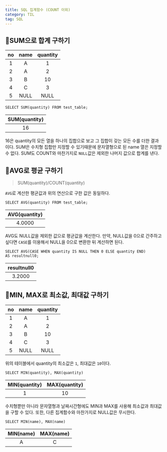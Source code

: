 ```yaml
---
title: SQL 집계함수 (COUNT 이외)
category: TIL
tag: SQL
---
```


## 📌SUM으로 합계 구하기

|no|name|quantity|
|:--:|:--:|:-:|
|1|A|1|
|2|A|2|
|3|B|10|
|4|C|3|
|5|NULL|NULL|

```
SELECT SUM(quantity) FROM test_table;
```

|SUM(quantity)|
|:-:|
|16|

16은 quantity의 모든 열을 하나의 집합으로 보고 그 집합이 갖는 모든 수를 더한 결과이다. SUM은 수치형 집합만 지정할 수 있기때문에 문자열형으로 된 name 열은 지정할 수 없다. SUM도 COUNT와 마찬가지로 `NULL`값은 제외한 나머지 값으로 합계를 낸다.

## 📌AVG로 평균 구하기

> SUM(quantity)/COUNT(quantity)

`AVG`로 계산한 평균값과 위의 연산으로 구한 값은 동일하다.

```
SELECT AVG(quantity) FROM test_table;
```

|AVG(quantity)|
|:-:|
|4.0000|

AVG도 NULL값을 제외한 값으로 평균값을 계산한다. 만약, NULL값을 0으로 간주하고 싶다면 `CASE`를 이용해서 NULL을 0으로 변환한 뒤 계산하면 된다.
<br>
```
SELECT AVG(CASE WHEN quantity IS NULL THEN 0 ELSE quantity END)
AS resultnull0;
```

|resultnull0|
|:--:|
|3.2000|

## 📌MIN, MAX로 최소값, 최대값 구하기

|no|name|quantity|
|:--:|:--:|:-:|
|1|A|1|
|2|A|2|
|3|B|10|
|4|C|3|
|5|NULL|NULL|

위의 테이블에서 quantity의 최소값은 `1`, 최대값은 `10`이다. 

```
SELECT MIN(quantity), MAX(quantity)
```

|MIN(quantity)|MAX(quantity)|
|:--:|:--:|
|1|10|

수치형뿐만 아니라 문자열형과 날짜시간형에도 MIN과 MAX를 사용해 최소값과 최대값을 구할 수 있다. 또한, 다른 집계함수와 마찬가지로 NULL값은 무시한다.

```
SELECT MIN(name), MAX(name)
```

|MIN(name)|MAX(name)|
|:--:|:--:|
|A|C|